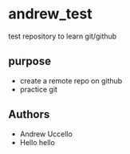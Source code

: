# andrew_test
test repository to learn git/github

## purpose

- create a remote repo on github
- practice git

## Authors

- Andrew Uccello
- Hello hello
